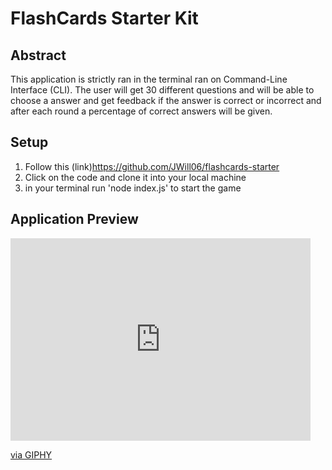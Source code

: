 # FlashCards Starter Kit


## Abstract

This application is strictly ran in the terminal ran on Command-Line Interface (CLI). The user will get 30 different questions and will be able to choose a answer and get feedback if the answer is correct or incorrect and after each round a percentage of correct answers will be given.


## Setup

1. Follow this (link)https://github.com/JWill06/flashcards-starter
2. Click on the code and clone it into your local machine
3. in your terminal run 'node index.js' to start the game


## Application Preview

<iframe src="https://giphy.com/embed/o8TcBMuirqQOFQNOEk" width="480" height="324" frameBorder="0" class="giphy-embed" allowFullScreen></iframe><p><a href="https://giphy.com/gifs/o8TcBMuirqQOFQNOEk">via GIPHY</a></p>
